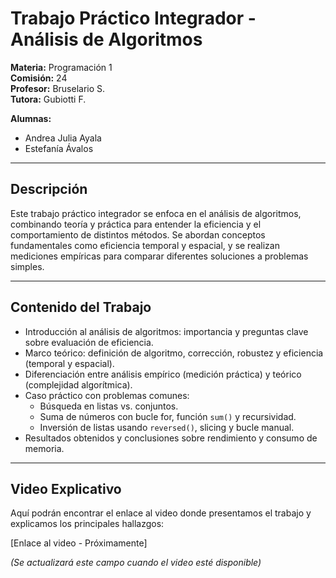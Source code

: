 # Trabajo Práctico Integrador - Análisis de Algoritmos

**Materia:** Programación 1  
**Comisión:** 24  
**Profesor:** Bruselario S.  
**Tutora:** Gubiotti F.  

**Alumnas:**  
- Andrea Julia Ayala  
- Estefanía Ávalos  

---

## Descripción

Este trabajo práctico integrador se enfoca en el análisis de algoritmos, combinando teoría y práctica para entender la eficiencia y el comportamiento de distintos métodos. Se abordan conceptos fundamentales como eficiencia temporal y espacial, y se realizan mediciones empíricas para comparar diferentes soluciones a problemas simples.

---

## Contenido del Trabajo

- Introducción al análisis de algoritmos: importancia y preguntas clave sobre evaluación de eficiencia.  
- Marco teórico: definición de algoritmo, corrección, robustez y eficiencia (temporal y espacial).  
- Diferenciación entre análisis empírico (medición práctica) y teórico (complejidad algorítmica).  
- Caso práctico con problemas comunes:  
  - Búsqueda en listas vs. conjuntos.  
  - Suma de números con bucle for, función `sum()` y recursividad.  
  - Inversión de listas usando `reversed()`, slicing y bucle manual.  
- Resultados obtenidos y conclusiones sobre rendimiento y consumo de memoria.  

---

## Video Explicativo

Aquí podrán encontrar el enlace al video donde presentamos el trabajo y explicamos los principales hallazgos:

[Enlace al video - Próximamente]

*(Se actualizará este campo cuando el video esté disponible)*
